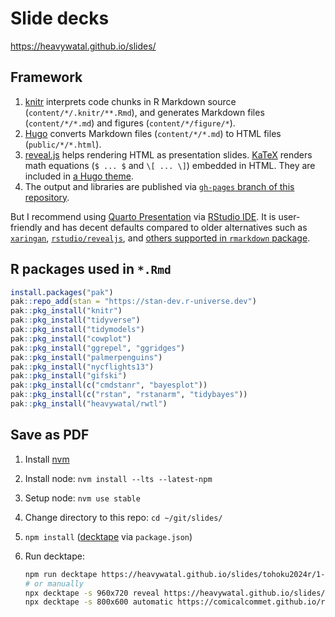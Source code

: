 # Slide decks

https://heavywatal.github.io/slides/


## Framework

1.  [knitr](https://yihui.org/knitr/)
    interprets code chunks in R Markdown source (`content/*/.knitr/**.Rmd`),
    and generates Markdown files (`content/*/*.md`) and figures (`content/*/figure/*`).
2.  [Hugo](https://gohugo.io/)
    converts Markdown files (`content/*/*.md`) to HTML files (`public/*/*.html`).
3.  [reveal.js](https://revealjs.com/)
    helps rendering HTML as presentation slides.
    [KaTeX](https://katex.org/)
    renders math equations (`$ ... $` and `\[ ... \]`) embedded in HTML.
    They are included in [a Hugo theme](https://github.com/heavywatal/hugo-theme-reveal).
4.  The output and libraries are published via
    [`gh-pages` branch of this repository](https://github.com/heavywatal/slides/tree/gh-pages).

But I recommend using [Quarto Presentation](https://quarto.org/docs/presentations/) via [RStudio IDE](https://posit.co/products/open-source/rstudio/).
It is user-friendly and has decent defaults compared to older alternatives such as
[`xaringan`](https://slides.yihui.org/xaringan/),
[`rstudio/revealjs`](https://bookdown.org/yihui/rmarkdown/revealjs.html),
and [others supported in `rmarkdown` package](https://bookdown.org/yihui/rmarkdown/presentations.html).


## R packages used in `*.Rmd`

```r
install.packages("pak")
pak::repo_add(stan = "https://stan-dev.r-universe.dev")
pak::pkg_install("knitr")
pak::pkg_install("tidyverse")
pak::pkg_install("tidymodels")
pak::pkg_install("cowplot")
pak::pkg_install("ggrepel", "ggridges")
pak::pkg_install("palmerpenguins")
pak::pkg_install("nycflights13")
pak::pkg_install("gifski")
pak::pkg_install(c("cmdstanr", "bayesplot"))
pak::pkg_install(c("rstan", "rstanarm", "tidybayes"))
pak::pkg_install("heavywatal/rwtl")
```


## Save as PDF

1. Install [nvm](https://github.com/nvm-sh/nvm)
1. Install node: `nvm install --lts --latest-npm`
1. Setup node: `nvm use stable`
1. Change directory to this repo: `cd ~/git/slides/`
1. `npm install` ([decktape](https://github.com/astefanutti/decktape) via `package.json`)
1.  Run decktape:

    ```sh
    npm run decktape https://heavywatal.github.io/slides/tohoku2024r/1-introduction.html 1-introduction.pdf
    # or manually
    npx decktape -s 960x720 reveal https://heavywatal.github.io/slides/tohoku2024r/1-introduction.html 1-introduction.pdf
    npx decktape -s 800x600 automatic https://comicalcommet.github.io/r-training-2023/R_training_2023_1.html R_training_1.pdf
    ```

